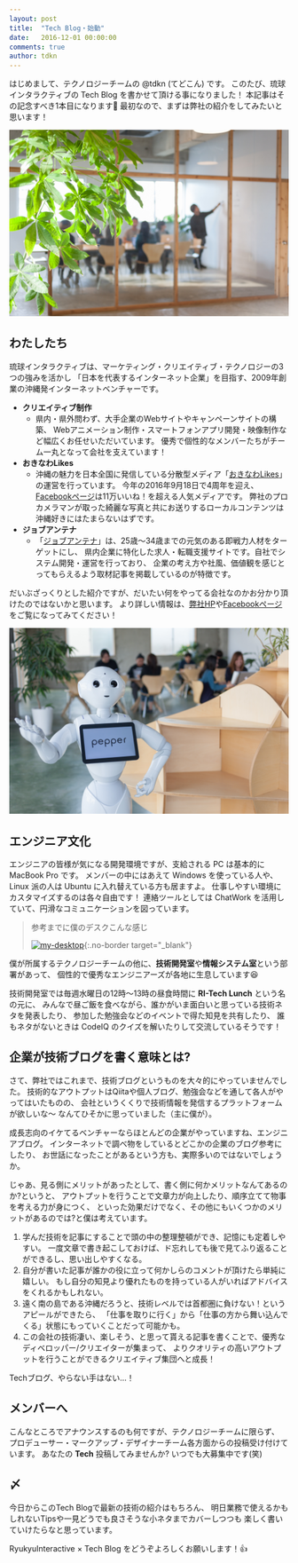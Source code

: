 ```yaml
---
layout: post
title:  "Tech Blog・始動"
date:   2016-12-01 00:00:00
comments: true
author: tdkn
---
```


はじめまして、テクノロジーチームの @tdkn (てどこん) です。
このたび、琉球インタラクティブの Tech Blog を書かせて頂ける事になりました！
本記事はその記念すべき1本目になります:tada:
最初なので、まずは弊社の紹介をしてみたいと思います！

![ri-office-01][ri-office-01]

## わたしたち
琉球インタラクティブは、マーケティング・クリエイティブ・テクノロジーの3つの強みを活かし
「日本を代表するインターネット企業」を目指す、2009年創業の沖縄発インターネットベンチャーです。

- **クリエイティブ制作**
  - 県内・県外問わず、大手企業のWebサイトやキャンペーンサイトの構築、
    Webアニメーション制作・スマートフォンアプリ開発・映像制作など幅広くお任せいただいています。
    優秀で個性的なメンバーたちがチーム一丸となって会社を支えています！
- **おきなわLikes**
  - 沖縄の魅力を日本全国に発信している分散型メディア「[おきなわLikes][okinawa-likes-hp]」の運営を行っています。
    今年の2016年9月18日で4周年を迎え、[Facebookページ][okinawa-likes-fb]は11万いいね！を超える人気メディアです。
    弊社のプロカメラマンが取った綺麗な写真と共にお送りするローカルコンテンツは沖縄好きにはたまらないはずです。
- **ジョブアンテナ**
  - 「[ジョブアンテナ][job-antenna]」は、25歳～34歳までの元気のある即戦力人材をターゲットにし、
    県内企業に特化した求人・転職支援サイトです。自社でシステム開発・運営を行っており、
    企業の考え方や社風、価値観を感じとってもらえるよう取材記事を掲載しているのが特徴です。

だいぶざっくりとした紹介ですが、だいたい何をやってる会社なのかお分かり頂けたのではないかと思います。
より詳しい情報は、[弊社HP][ri-hp]や[Facebookページ][ri-fb]をご覧になってみてください！

![ri-office-02][ri-office-02]

## エンジニア文化
エンジニアの皆様が気になる開発環境ですが、支給される PC は基本的に MacBook Pro です。
メンバーの中にはあえて Windows を使っている人や、Linux 派の人は Ubuntu に入れ替えている方も居ますよ。
仕事しやすい環境にカスタマイズするのは各々自由です！
連絡ツールとしては ChatWork を活用していて、円滑なコミュニケーションを図っています。

> 参考までに僕のデスクこんな感じ
>
> [![my-desktop][my-desktop]][my-desktop]{:.no-border target="_blank"}

僕が所属するテクノロジーチームの他に、**技術開発室**や**情報システム室**という部署があって、
個性的で優秀なエンジニアーズが各地に生息しています:laughing:

技術開発室では毎週水曜日の12時〜13時の昼食時間に **RI-Tech Lunch** という名の元に、
みんなで昼ご飯を食べながら、誰かがいま面白いと思っている技術ネタを発表したり、
参加した勉強会などのイベントで得た知見を共有したり、
誰もネタがないときは CodeIQ のクイズを解いたりして交流しているそうです！

## 企業が技術ブログを書く意味とは?
さて、弊社ではこれまで、技術ブログというものを大々的にやっていませんでした。
技術的なアウトプットはQiitaや個人ブログ、勉強会などを通して各人がやってはいたものの、
会社というくくりで技術情報を発信するプラットフォームが欲しいな〜
なんてひそかに思っていました（主に僕が）。

成長志向のイケてるベンチャーならほとんどの企業がやっていますね、エンジニアブログ。
インターネットで調べ物をしているとどこかの企業のブログ参考にしたり、
お世話になったことがあるという方も、実際多いのではないでしょうか。

じゃあ、見る側にメリットがあったとして、書く側に何かメリットなんてあるのか?というと、
アウトプットを行うことで文章力が向上したり、順序立てて物事を考える力が身につく、
といった効果だけでなく、その他にもいくつかのメリットがあるのでは?と僕は考えています。

1. 学んだ技術を記事にすることで頭の中の整理整頓ができ、記憶にも定着しやすい。
   一度文章で書き起こしておけば、ド忘れしても後で見てふり返ることができるし、思い出しやすくなる。
2. 自分が書いた記事が誰かの役に立って何かしらのコメントが頂けたら単純に嬉しい。
   もし自分の知見より優れたものを持っている人がいればアドバイスをくれるかもしれない。
3. 遠く南の島である沖縄だろうと、技術レベルでは首都圏に負けない！というアピールができたら、
   「仕事を取りに行く」から「仕事の方から舞い込んでくる」状態にもっていくことだって可能かも。
4. この会社の技術凄い、楽しそう、と思って貰える記事を書くことで、優秀なディベロッパー/クリエイターが集まって、
   よりクオリティの高いアウトプットを行うことができるクリエイティブ集団へと成長！

Techブログ、やらない手はない...！

## メンバーへ
こんなところでアナウンスするのも何ですが、テクノロジーチームに限らず、
プロデューサー・マークアップ・デザイナーチーム各方面からの投稿受け付けています。
あなたの **Tech** 投稿してみませんか? いつでも大募集中です(笑)

## 〆
今日からこのTech Blogで最新の技術の紹介はもちろん、
明日業務で使えるかもしれないTipsや一見どうでも良さそうな小ネタまでカバーしつつも
楽しく書いていけたらなと思っています。

RyukyuInteractive × Tech Blog をどうぞよろしくお願いします！:+1:

[okinawa-likes-hp]: http://okinawalikes.com/
[okinawa-likes-fb]: https://www.facebook.com/OkinawaLikes.jp
[job-antenna]: https://www.jobantenna.jp/
[ri-hp]: http://ryukyu-i.co.jp/
[ri-fb]: https://www.facebook.com/RyukyuInteractiveInc/

[ri-office-01]: /images/2016/12/ri-office-01.jpg
[ri-office-02]: /images/2016/12/ri-office-02.jpg
[my-desktop]: /images/2016/12/IMG_4484.jpg
